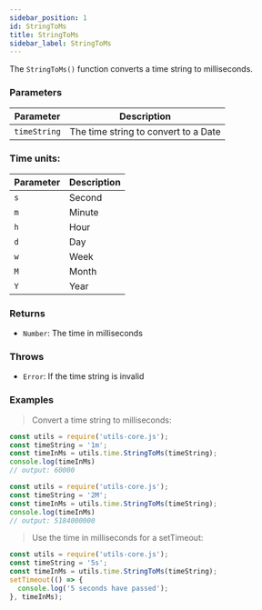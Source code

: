```yaml
---
sidebar_position: 1
id: StringToMs
title: StringToMs
sidebar_label: StringToMs
---
```


The `StringToMs()` function converts a time string to milliseconds.

### Parameters

| Parameter       | Description                          |
|-----------------|--------------------------------------|
| `timeString`    | The time string to convert to a Date |

### Time units:

| Parameter   | Description                |
|-------------|----------------------------|
| `s`         | Second                     |
| `m`         | Minute                     |
| `h`         | Hour                       |
| `d`         | Day                        |
| `w`         | Week                       |
| `M`         | Month                      |
| `Y`         | Year                       |

### Returns

- `Number`: The time in milliseconds

### Throws

- `Error`: If the time string is invalid

### Examples

> Convert a time string to milliseconds:

```js
const utils = require('utils-core.js');
const timeString = '1m';
const timeInMs = utils.time.StringToMs(timeString);
console.log(timeInMs) 
// output: 60000
```

```js
const utils = require('utils-core.js');
const timeString = '2M';
const timeInMs = utils.time.StringToMs(timeString); 
console.log(timeInMs) 
// output: 5184000000
```

> Use the time in milliseconds for a setTimeout:

```js
const utils = require('utils-core.js');
const timeString = '5s';
const timeInMs = utils.time.StringToMs(timeString);
setTimeout(() => {
  console.log('5 seconds have passed');
}, timeInMs);
```
